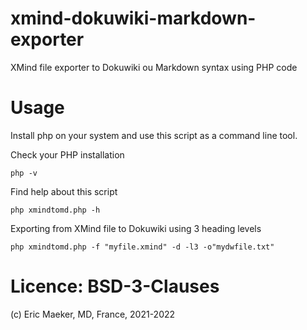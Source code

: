 # xmind-dokuwiki-markdown-exporter
XMind file exporter to Dokuwiki ou Markdown syntax using PHP code

# Usage

Install php on your system and use this script as a command line tool.

Check your PHP installation
```
php -v
```

Find help about this script
```
php xmindtomd.php -h
```

Exporting from XMind file to Dokuwiki using 3 heading levels
```
php xmindtomd.php -f "myfile.xmind" -d -l3 -o"mydwfile.txt"
```

# Licence: BSD-3-Clauses
(c) Eric Maeker, MD, France, 2021-2022

